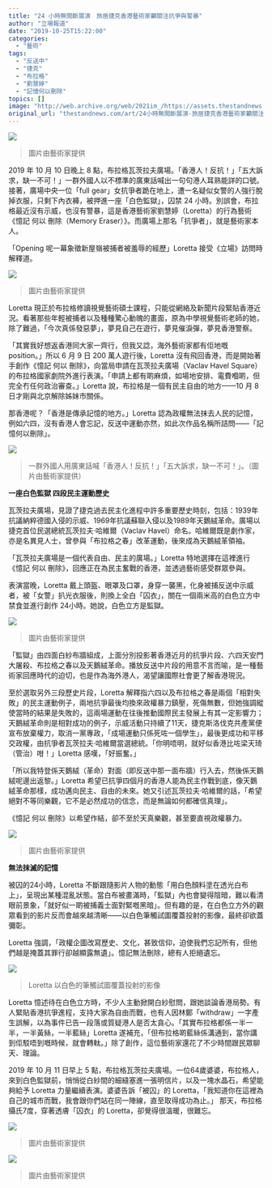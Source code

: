 ```yaml
---
title: "24 小時無間斷展演　旅居捷克香港藝術家籲關注抗爭與警暴"
author: "立場報道"
date: "2019-10-25T15:22:00"
categories:
  - "藝術"
tags:
  - "反送中"
  - "捷克"
  - "布拉格"
  - "劉慧婷"
  - "記憶何以刪除"
topics: []
image: "http://web.archive.org/web/2021im_/https://assets.thestandnews.com/media/photos/20191025-14_sIMLI_OXCSder.png"
original_url: "thestandnews.com/art/24小時無間斷展演-旅居捷克香港藝術家籲關注抗爭與警暴"
---
```

![](http://web.archive.org/web/2021im_/https://assets.thestandnews.com/media/photos/20191025-14_sIMLI_OXCSder.png)
> 圖片由藝術家提供

2019 年 10 月 10 日晚上 8 點，布拉格瓦茨拉夫廣場。「香港人！反抗！」「五大訴求，缺一不可！」一群外國人以不標準的廣東話喊出一句句港人耳熟能詳的口號。接著，廣場中央一位「full gear」女抗爭者跪在地上，遭一名疑似女警的人強行脫掉衣服，只剩下內衣褲，被押進一座「白色監獄」，囚禁 24 小時。別誤會，布拉格最近沒有示威，也沒有警暴，這是香港藝術家劉慧婷（Loretta）的行為藝術《憶記 何以 刪除（Memory Eraser）》。而廣場上那名「抗爭者」，就是藝術家本人。

「Opening 呢一幕象徵新屋嶺被捕者被羞辱的經歷」Loretta 接受《立場》訪問時解釋道。

![](http://web.archive.org/web/2021im_/https://assets.thestandnews.com/media/photos/P1790675.00_00_50_08.Still006_azWVC.jpg)
> 圖片由藝術家提供

Loretta 現正於布拉格修讀視覺藝術碩士課程，只能從網絡及新聞片段緊貼香港近況。看著那些年輕被捕者以及種種驚心動魄的畫面，原為中學視覺藝術老師的她，除了難過，「今次真係發惡夢」，夢見自己在遊行，夢見催淚彈，夢見香港警察。

「其實我好想返香港同大家一齊行，但我又諗，海外藝術家都有佢地嘅 position。」所以 6 月 9 日 200 萬人遊行後，Loretta 沒有飛回香港，而是開始著手創作《憶記 何以 刪除》，向當局申請在瓦茨拉夫廣場（Vaclav Havel Square）的布拉格國家劇院外進行表演。「申請上都有啲麻煩，如場地安排、電費嗰啲，但完全冇任何政治審查。」Loretta 說，布拉格是一個有民主自由的地方——10 月 8 日才剛與北京解除姊妹市關係。

那香港呢？「香港是傳承記憶的地方。」Loretta 認為政權無法抹去人民的記憶，例如六四，沒有香港人會忘記，反送中運動亦然，如此次作品名稱所詰問——「記憶何以刪除」。 

![](http://web.archive.org/web/2021im_/https://assets.thestandnews.com/media/photos/P1790675.00_00_07_16.Still002_6Hy0s.jpg)
> 一群外國人用廣東話喊「香港人！反抗！」「五大訴求，缺一不可！」。（圖片由藝術家提供）

**一座白色監獄 四段民主運動歷史**

瓦茨拉夫廣場，見證了捷克過去民主化進程中許多重要歷史時刻，包括：1939年抗議納粹德國入侵的示威、1969年抗議蘇聯入侵以及1989年天鵝絨革命。廣場以捷克首位民選總統瓦茨拉夫·哈維爾（Vaclav Havel）命名。哈維爾既是劇作家，亦是名異見人士，曾參與「布拉格之春」改革運動，後來成為天鵝絨革領袖。

「瓦茨拉夫廣場是一個代表自由、民主的廣場。」Loretta 特地選擇在這裡進行《憶記 何以 刪除》，回應正在為民主奮戰的香港，並透過藝術感受群眾參與。

表演當晚，Loretta 戴上頭盔、眼罩及口罩，身穿一襲黑，化身被捕反送中示威者，被「女警」扒光衣服後，則換上全白「囚衣」，關在一個兩米高的白色立方中禁食並進行創作 24小時。她說，白色立方是監獄。

![](http://web.archive.org/web/2021im_/https://assets.thestandnews.com/media/photos/73156423_531135311007588_7963366191420932096_n_eU2se.jpg)
> 圖片由藝術家提供

「監獄」由四面白紗布牆組成，上面分別投影著香港近月的抗爭片段、六四天安門大屠殺、布拉格之春以及天鵝絨革命。播放反送中片段的用意不言而喻，是一種藝術家回應時代的迫切，也是作為海外港人，渴望讓國際社會更了解香港現況。

至於選取另外三段歷史片段，Loretta 解釋指六四以及布拉格之春是兩個「相對失敗」的民主運動例子，兩地抗爭最後均換來政權暴力鎮壓，死傷無數，但她強調縱使當時的結果是失敗的，這兩場運動在往後推動國際民主發展上有其一定影響力；天鵝絨革命則是相對成功的例子，示威活動只持續了11天，捷克斯洛伐克共產黨便宣布放棄權力，取消一黨專政，「成場運動只係死咗一個學生」，最後更成功和平移交政權，由抗爭者瓦茨拉夫·哈維爾當選總統。「你明唔明，就好似香港比咗梁天琦（管治）咁！」Loretta 感嘆，「好振奮。」

「所以我特登係天鵝絨（革命）對面（即反送中那一面布牆）行入去，然後係天鵝絨呢邊出返黎。」Loretta 希望已抗爭四個月的香港人能為民主作戰到底，像天鵝絨革命那樣，成功邁向民主、自由的未來。她又引述瓦茨拉夫·哈維爾的話，「希望絕對不等同樂觀，它不是必然成功的信念，而是無論如何都確信真理」。

《憶記 何以 刪除》以希望作結，卻不至於天真樂觀，甚至要直視政權暴力。

![](http://web.archive.org/web/2021im_/https://assets.thestandnews.com/media/photos/71491003_2688069581245471_6863909887118671872_n_YwbmR.jpg)
> 圖片由藝術家提供

**無法抹滅的記憶**  

被囚的24小時，Loretta 不斷跟隨影片人物的動態「用白色顏料塗在透光白布上」，呈現出某種混亂狀態。當白布被畫滿時，「監獄」內也會變得陰暗，難以看清眼前景象，「就好似一啲被捕義士面對緊嘅黑暗」。但有趣的是，在白色立方外的觀眾看到的影片反而會越來越清晰——以白色筆觸試圖覆蓋投射的影像，最終卻欲蓋彌彰。

Loretta 強調，「政權企圖改寫歷史、文化，甚致信仰，迫使我們忘記所有，但他們越是掩蓋其罪行卻越顯露無遺」。憶記無法刪除，總有人拒絕遺忘。

![](http://web.archive.org/web/2021im_/https://assets.thestandnews.com/media/photos/E89EA2E5B995E688AAE59C96202019-10-2420E4B88BE58D885.37.08_f9tt4.png)
> Loretta 以白色的筆觸試圖覆蓋投射的影像

Loretta 憶述待在白色立方時，不少人主動掀開白紗慰問，跟她談論香港局勢。有人緊貼香港抗爭進程，支持大家為自由而戰，也有人因林鄭「withdraw」一字產生誤解，以為事件已告一段落或質疑港人是否太貪心。「其實布拉格都係一半一半，一半黃絲，一半藍絲」Loretta 遂補充，「但布拉格啲藍絲係溝通到，當你講到佢駁唔到嘅時候，就會轉軚。」除了創作，這位藝術家還花了不少時間跟民眾聊天、理論。

2019 年 10 月 11 日早上 5 點，布拉格瓦茨拉夫廣場。一位64歲婆婆，布拉格人，來到白色監獄前，悄悄從白紗間的細縫塞進一張明信片，以及一塊水晶石，希望能夠給予 Loretta 力量繼續表演。婆婆告訴「被囚」的 Loretta，「我知道你在這裡為自己的城市而戰，我會跟你們站在同一陣線，直至取得成功為止。」 那天，布拉格攝氏7度，穿著透膚「囚衣」的 Loretta，卻覺得很溫暖，很難忘。 

![](http://web.archive.org/web/2021im_/https://assets.thestandnews.com/media/photos/P1033484_13hkC.JPG)
> 圖片由藝術家提供

![](http://web.archive.org/web/2021im_/https://assets.thestandnews.com/media/photos/P1033492_424IB.JPG)
> 圖片由藝術家提供